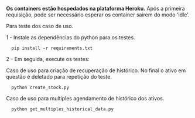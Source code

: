 **Os containers estão hospedados na plataforma Heroku.**
Após a primeira requisição, pode ser necessário esperar os container sairem do modo 'idle'.

Para teste dos caso de uso.

1 - Instale as dependências do python para os testes.

```
  pip install -r requirements.txt
```

2 - Em seguida, execute os testes:

  Caso de uso para criação de recuperação de histórico. No final o ativo em questão é deletado para repetição do teste.
```
  python create_stock.py
```

   Caso de uso para multiples agendamento de histórico dos ativos.
```
  python get_multiples_historical_data.py
```
